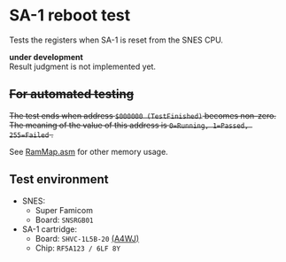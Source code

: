 # SA-1 reboot test  

Tests the registers when SA-1 is reset from the SNES CPU.  

**under development**  
Result judgment is not implemented yet.  


## ~~For automated testing~~  

~~The test ends when address `$000000 (TestFinished)` becomes non-zero.~~  
~~The meaning of the value of this address is `0=Running, 1=Passed, 255=Failed` .~~  

See [RamMap.asm](RamMap.asm) for other memory usage.  

## Test environment  

* SNES:  
  * Super Famicom  
  * Board: `SNSRGB01`  
* SA-1 cartridge:  
  * Board: `SHVC-1L5B-20` [(A4WJ)](https://absindx.github.io/ZpIndIndY/Articles/SnesSA1Cartridge/)  
  * Chip: `RF5A123 / 6LF 8Y`  


